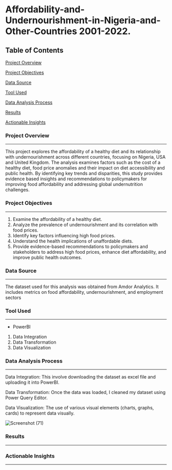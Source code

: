 # Affordability-and-Undernourishment-in-Nigeria-and-Other-Countries 2001-2022.

## Table of Contents
[Project Overview](#project-overview)

[Project Objectives](#project-objectives)

[Data Source](#data-source)

[Tool Used](#tool-used)

[Data Analysis Process](#data-analysis-process)

[Results](#results)

[Actionable Insights](#actionable-insights)

### Project Overview
---
This project explores the affordability of a healthy diet and its relationship with undernourishment across different countries, focusing on Nigeria, USA and United Kingdom. The analysis examines factors such as the cost of a healthy diet, food price anomalies and their impact on diet accessibility and public health. By identifying key trends and disparities, this study provides evidence based insights and recommendations to policymakers for improving food affordability and addressing global undernutrition challenges.

### Project Objectives
---
1. Examine the affordability of a healthy diet.
2. Analyze the prevalence of undernourishment and its correlation with food prices.
3. Identify key factors influencing high food prices.
4. Understand the health implications of unaffordable diets.
5. Provide evidence-based recommendations to policymakers and stakeholders to address high food prices, enhance diet affordability, and improve public health outcomes.

### Data Source
---
The dataset used for this analysis was obtained from Amdor Analytics. It includes metrics on food affordability, undernourishment, and employment sectors

### Tool Used
---
- PowerBI
  
1. Data Integration
2. Data Transformation
3. Data Visualization

###  Data Analysis Process
---

Data Integration: This involve downloading the dataset as excel file and uploading it into PowerBI.

Data Transformation: Once the data was loaded, I cleaned my dataset using Power Query Editor.

Data Visualization: The use of various visual elements (charts, graphs, cards) to represent data visually.

![Screenshot (71)](https://github.com/user-attachments/assets/7e205d4f-12b9-4c67-bb2e-be55402321d3)

### Results
---

### Actionable Insights
---
